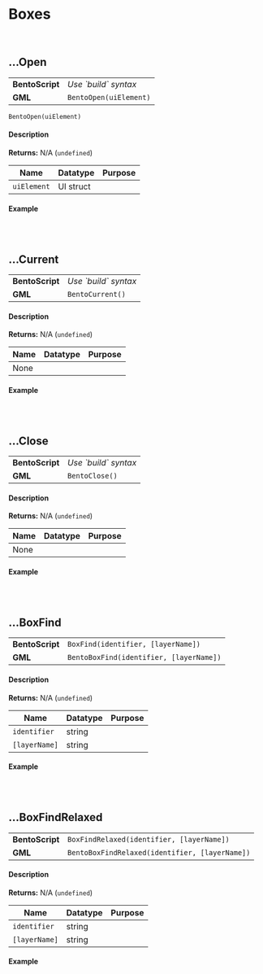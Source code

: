 # Boxes

&nbsp;

## …Open

<table>
    <tr>
		<td><b>BentoScript</b></td>
		<td><i>Use `build` syntax</i></td>
    </tr>
    <tr>
		<td><b>GML</b></td>
		<td><code>BentoOpen(uiElement)</code></td>
    </tr>
</table>

`BentoOpen(uiElement)`

<!-- tabs:start -->

#### **Description**

**Returns:** N/A (`undefined`)

|Name       |Datatype |Purpose                                                     |
|-----------|---------|------------------------------------------------------------|
|`uiElement`|UI struct|                                                            |

#### **Example**

```gml

```

<!-- tabs:end -->

&nbsp;

## …Current

<table>
    <tr>
		<td><b>BentoScript</b></td>
		<td><i>Use `build` syntax</i></td>
    </tr>
    <tr>
		<td><b>GML</b></td>
		<td><code>BentoCurrent()</code></td>
    </tr>
</table>

<!-- tabs:start -->

#### **Description**

**Returns:** N/A (`undefined`)

|Name|Datatype|Purpose                                                     |
|----|--------|------------------------------------------------------------|
|None|        |                                                            |

#### **Example**

```gml

```

<!-- tabs:end -->

&nbsp;

## …Close

<table>
    <tr>
		<td><b>BentoScript</b></td>
		<td><i>Use `build` syntax</i></td>
    </tr>
    <tr>
		<td><b>GML</b></td>
		<td><code>BentoClose()</code></td>
    </tr>
</table>

<!-- tabs:start -->

#### **Description**

**Returns:** N/A (`undefined`)

|Name|Datatype|Purpose                                                     |
|----|--------|------------------------------------------------------------|
|None|        |                                                            |

#### **Example**

```gml

```

<!-- tabs:end -->

&nbsp;

## …BoxFind

<table>
    <tr>
		<td><b>BentoScript</b></td>
		<td><code>BoxFind(identifier, [layerName])</code></td>
    </tr>
    <tr>
		<td><b>GML</b></td>
		<td><code>BentoBoxFind(identifier, [layerName])</code></td>
    </tr>
</table>

<!-- tabs:start -->

#### **Description**

**Returns:** N/A (`undefined`)

|Name         |Datatype|Purpose                                                     |
|-------------|--------|------------------------------------------------------------|
|`identifier` |string  |                                                            |
|`[layerName]`|string  |                                                            |

#### **Example**

```gml

```

<!-- tabs:end -->

&nbsp;

## …BoxFindRelaxed

<table>
    <tr>
		<td><b>BentoScript</b></td>
		<td><code>BoxFindRelaxed(identifier, [layerName])</code></td>
    </tr>
    <tr>
		<td><b>GML</b></td>
		<td><code>BentoBoxFindRelaxed(identifier, [layerName])</code></td>
    </tr>
</table>

<!-- tabs:start -->

#### **Description**

**Returns:** N/A (`undefined`)

|Name         |Datatype|Purpose                                                     |
|-------------|--------|------------------------------------------------------------|
|`identifier` |string  |                                                            |
|`[layerName]`|string  |                                                            |

#### **Example**

```gml

```

<!-- tabs:end -->